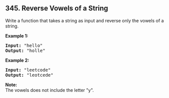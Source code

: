 ## 345. Reverse Vowels of a String 

Write a function that takes a string as input and reverse only the vowels of a string.

**Example 1:**
<pre>
<b>Input:</b> "hello"
<b>Output:</b> "holle"
</pre>

**Example 2:**
<pre>
<b>Input:</b> "leetcode"
<b>Output:</b> "leotcede"
</pre>

**Note:**<br/>
The vowels does not include the letter "y".


